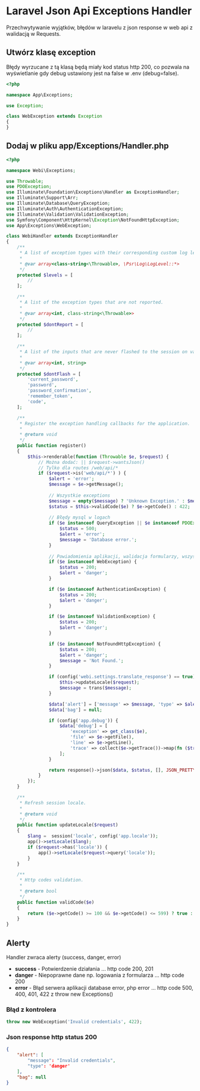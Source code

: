 # Laravel Json Api Exceptions Handler
Przechwytywanie wyjątków, błędów w laravelu z json response w web api z walidacją w Requests.


## Utwórz klasę exception
Błędy wyrzucane z tą klasą będą miały kod status http 200, co pozwala na wyświetlanie gdy debug ustawiony jest na false w .env (debug=false).
```php
<?php

namespace App\Exceptions;

use Exception;

class WebException extends Exception
{
}
```

## Dodaj w pliku app/Exceptions/Handler.php
```php
<?php

namespace Webi\Exceptions;

use Throwable;
use PDOException;
use Illuminate\Foundation\Exceptions\Handler as ExceptionHandler;
use Illuminate\Support\Arr;
use Illuminate\Database\QueryException;
use Illuminate\Auth\AuthenticationException;
use Illuminate\Validation\ValidationException;
use Symfony\Component\HttpKernel\Exception\NotFoundHttpException;
use App\Exceptions\WebException;

class WebiHandler extends ExceptionHandler
{
	/**
	 * A list of exception types with their corresponding custom log levels.
	 *
	 * @var array<class-string<\Throwable>, \Psr\Log\LogLevel::*>
	 */
	protected $levels = [
		//
	];

	/**
	 * A list of the exception types that are not reported.
	 *
	 * @var array<int, class-string<\Throwable>>
	 */
	protected $dontReport = [
		//
	];

	/**
	 * A list of the inputs that are never flashed to the session on validation exceptions.
	 *
	 * @var array<int, string>
	 */
	protected $dontFlash = [
		'current_password',
		'password',
		'password_confirmation',
		'remember_token',
		'code',
	];

	/**
	 * Register the exception handling callbacks for the application.
	 *
	 * @return void
	 */
	public function register()
	{
		$this->renderable(function (Throwable $e, $request) {
			// Można dodać: || $request->wantsJson()
			// Tylko dla routes /web/api/*			
			if ($request->is('web/api/*') ) {
				$alert = 'error';
				$message = $e->getMessage();
				
				// Wszystkie exceptions
				$message = empty($message) ? 'Unknown Exception.' : $message;
				$status = $this->validCode($e) ? $e->getCode() : 422;
				
				// Błędy mysql w logach
				if ($e instanceof QueryException || $e instanceof PDOException) {
					$status = 500;
					$alert = 'error';
					$message = 'Database error.';
				}
				
				// Powiadomienia aplikacji, walidacja formularzy, wszystko to co musi zobaczyć użytkownik api ze statusem http 200
				if ($e instanceof WebException) {
					$status = 200;
					$alert = 'danger';
				}

				if ($e instanceof AuthenticationException) {
					$status = 200;
					$alert = 'danger';
				}

				if ($e instanceof ValidationException) {
					$status = 200;
					$alert = 'danger';
				}

				if ($e instanceof NotFoundHttpException) {
					$status = 200;
					$alert = 'danger';
					$message = 'Not Found.';
				}

				if (config('webi.settings.translate_response') == true) {
					$this->updateLocale($request);
					$message = trans($message);
				}

				$data['alert'] = ['message' => $message, 'type' => $alert,];
				$data['bag'] = null;

				if (config('app.debug')) {
					$data['debug'] = [
						'exception' => get_class($e),
						'file' => $e->getFile(),
						'line' => $e->getLine(),
						'trace' => collect($e->getTrace())->map(fn ($trace) => Arr::except($trace, ['args']))->all(),
					];
				}

				return response()->json($data, $status, [], JSON_PRETTY_PRINT | JSON_UNESCAPED_SLASHES);
			}
		});
	}

	/**
	 * Refresh session locale.
	 *
	 * @return void
	 */
	public function updateLocale($request)
	{
		$lang =  session('locale', config('app.locale'));
		app()->setLocale($lang);
		if ($request->has('locale')) {
			app()->setLocale($request->query('locale'));
		}
	}

	/**
	 * Http codes validation.
	 *
	 * @return bool
	 */
	public function validCode($e)
	{
		return ($e->getCode() >= 100 && $e->getCode() <= 599) ? true : false;
	}
}
```

## Alerty
Handler zwraca alerty (success, danger, error)
- **success** - Potwierdzenie działania ... http code 200, 201
- **danger** - Niepoprawne dane np. logowania z formularza ... http code 200
- **error** - Błąd serwera aplikacji database error, php error ... http code 500, 400, 401, 422 z throw new Exceptions()

### Błąd z kontrolera
```php
throw new WebException('Invalid credentials', 422);
```

### Json response http status 200
```json
{
	"alert": [
		"message": "Invalid credentials",
		"type": 'danger'
	],
	"bag": null
}
